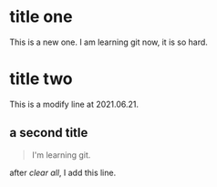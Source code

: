 # title one
This is a new one. I am learning git now, it is so hard.

# title two 
This is a modify line at 2021.06.21.
## a second title
>I'm learning git.

after *clear all*, I add this line.
